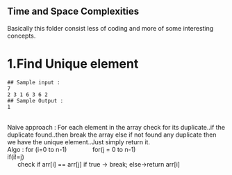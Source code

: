 ## Time and Space Complexities
 Basically this folder consist less of coding and more of some interesting concepts. 

# 1.Find Unique element
```
## Sample input : 
7
2 3 1 6 3 6 2
## Sample Output :
1
```
<br>
Naive approach : For each element in the array check for its duplicate..if the duplicate found..then break the array else if not found any duplicate then we have the unique element..Just simply return it.
<br>Algo : for (i=0 to n-1)  &nbsp;&nbsp;&nbsp;&nbsp;&nbsp;&nbsp;&nbsp;&nbsp;&nbsp;&nbsp;&nbsp;&nbsp;&nbsp;  for(j = 0 to n-1)<br>if(i!=j)<br>&nbsp;&nbsp;&nbsp;&nbsp;&nbsp; check if arr[i] == arr[j] if true -> break; else->return arr[i]